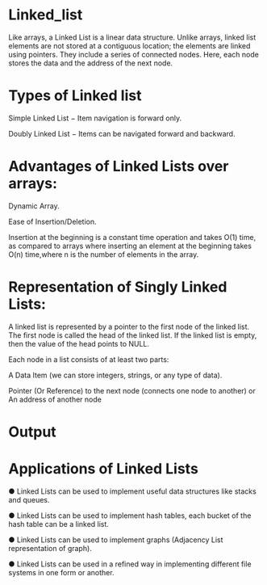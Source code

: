 # Linked_list
Like arrays, a Linked List is a linear data structure. Unlike arrays, linked list elements are not stored at a contiguous location; the elements are linked using pointers. They include a series of connected nodes. Here, each node stores the data and the address of the next node.
# Types of Linked list
Simple Linked List − Item navigation is forward only.

Doubly Linked List − Items can be navigated forward and backward.

# Advantages of Linked Lists over arrays:
Dynamic Array.

Ease of Insertion/Deletion.

Insertion at the beginning is a constant time operation and takes O(1) time, as compared to arrays where inserting an element at the beginning takes O(n) time,where n is the number of elements in the array.

# Representation of Singly Linked Lists: 
A linked list is represented by a pointer to the first node of the linked list. The first node is called the head of the linked list. If the linked list is empty, then the value of the head points to NULL. 

Each node in a list consists of at least two parts: 

A Data Item (we can store integers, strings, or any type of data).

Pointer (Or Reference) to the next node (connects one node to another) or An address of another node

# Output

# Applications of Linked Lists
● Linked Lists can be used to implement useful data structures like stacks and queues. 

● Linked Lists can be used to implement hash tables, each bucket of the hash table can be a linked list. 

● Linked Lists can be used to implement graphs (Adjacency List representation of graph). 

● Linked Lists can be used in a refined way in implementing different file systems in one form or another.

